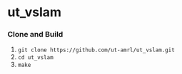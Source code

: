 # ut_vslam

### Clone and Build
1. `git clone https://github.com/ut-amrl/ut_vslam.git` 
1. `cd ut_vslam`
1. `make`
